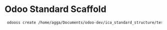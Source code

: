 
# Odoo Standard Scaffold

```zsh
 odooss create /home/agga/Documents/odoo-dev/ica_standard_structure/test --odoo_version 18.0 --python 3.10
```